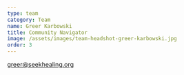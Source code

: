```yaml
---
type: team
category: Team
name: Greer Karbowski
title: Community Navigator
image: /assets/images/team-headshot-greer-karbowski.jpg
order: 3
---
```


<greer@seekhealing.org>